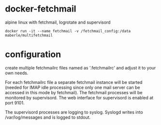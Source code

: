 # docker-fetchmail

alpine linux with fetchmail, logrotate and supervisord

```
docker run -it --name fetchmail -v /fetchmail_config:/data maberle/multifetchmail
```
# configuration

create multiple fetchmailrc files named as '<name>.fetchmailrc' and adjust it to your own needs.

For each fetchmailrc file a separate fetchmail instance will be started (needed for IMAP idle processing since only one mail server can be accessed in this mode by fetchmail). The fetchmail processes will be monitored by supervisord.
The web interface for supervisord is enabled at port 9101.

The supervisord processes are logging to syslog. Syslogd writes into /var/log/messages and is logged to stdout.
